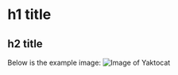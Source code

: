 # h1 title
## h2 title

Below is the example image:
![Image of Yaktocat](https://octodex.github.com/images/yaktocat.png)
